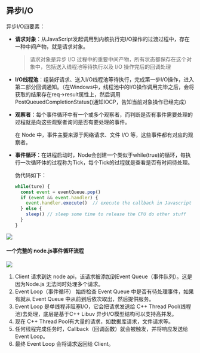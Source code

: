 ## 异步I/O

异步I/O四要素：

* **请求对象**：从JavaScript发起调用到内核执行完I/O操作的过渡过程中，存在一种中间产物，就是请求对象。

  > 请求对象是异步 I/O 过程中的重要中间产物，所有状态都保存在这个对象中，包括送入线程池等待执行以及 I/O 操作完后的回调处理

  

* **I/O线程池**：组装好请求、送入I/O线程池等待执行，完成第一步I/O操作，进入第二部分回调通知。（在Windows中，线程池中的I/O操作调用完毕之后，会将获取的结果存在req->result属性上，然后调用PostQueuedCompletionStatus()通知IOCP，告知当前对象操作已经完成）

* **观察者**：每个事件循环中有一个或多个观察者，而判断是否有事件需要处理的过程就是向这些观察者询问是否有要处理的事件。

  在 Node 中，事件主要来源于网络请求、文件 I/O 等，这些事件都有对应的观察者。

* **事件循环**：在进程启动时，Node会创建一个类似于while(true)的循环，每执行一次循环体的过程称为Tick，每个Tick的过程就是查看是否有时间待处理。

  伪代码如下：

  ```javascript
  while(ture) {
    const event = eventQueue.pop()
    if (event && event.handler) {
      event.handler.execute()  // execute the callback in Javascript thread
    } else {
      sleep() // sleep some time to release the CPU do other stuff
    }
  }
  ```

  

![](https://images2015.cnblogs.com/blog/831875/201701/831875-20170117143531755-1196590471.png)



#### 一个完整的 node.js事件循环流程

![](https://pic1.zhimg.com/80/v2-41e98cd87e21c73094006886dc2a511c_hd.jpg)

1. Client 请求到达 node api，该请求被添加到Event Queue（事件队列）。这是因为Node.js 无法同时处理多个请求。
2. Event Loop（事件循环） 始终检查 Event Queue 中是否有待处理事件，如果有就从 Event Queue 中从前到后依次取出，然后提供服务。
3. Event Loop 是单线程非阻塞I/O，它会把请求发送给 C++ Thread Pool(线程池)去处理，底层是基于C++ Libuv 异步I/O模型结构可以支持高并发。
4. 现在 C++ Thread Pool有大量的请求，如数据库请求，文件请求等。
5. 任何线程完成任务时，Callback（回调函数）就会被触发，并将响应发送给 Event Loop。
6. 最终 Event Loop 会将请求返回给 Client。


